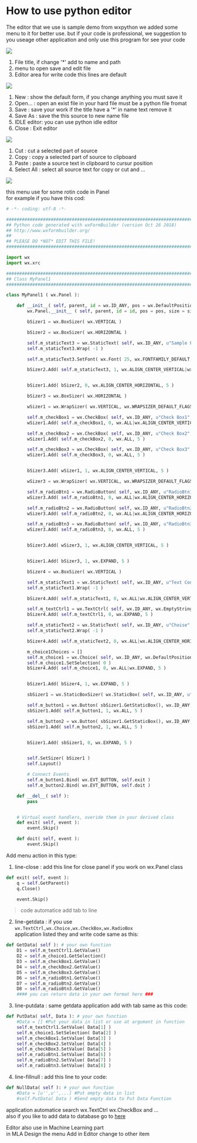 How to use python editor 
========================
The editor that we use is sample demo from wxpython
we added some menu to it for better use. but if your code is
professional, we suggestion to you useage other application 
and only use this program for see  your code 

![](images/9/edtr1-1.jpg)
1. File title, if change '*' add to name and path
2. menu to open save and edit file
3. Editor area for write code this lines are default

![](images/9/m1edtr2a.jpg)
1. New        : show the default form, if you change anything you must save it
2. Open...    : open an exist file in your hard file must be a python file fromat
3. Save       : save your work if the title have a '*' in name text remove it
4. Save As    : save the this source to new name file 
5. IDLE editor: you can use python idle editor 
6. Close      : Exit editor

![](images/9/m2edtr2.jpg)
1. Cut        : cut a selected part of source
2. Copy       : copy a selected part of source to clipboard
3. Paste      : paste a source text in clipboard to cursur position
4. Select All : select all source text for copy or cut and ...

![](images/9/m3edtr2.jpg)

this menu use for some rotin code in Panel  
for example if you have this cod:

````python
# -*- coding: utf-8 -*-

###########################################################################
## Python code generated with wxFormBuilder (version Oct 26 2018)
## http://www.wxformbuilder.org/
##
## PLEASE DO *NOT* EDIT THIS FILE!
###########################################################################

import wx
import wx.xrc

###########################################################################
## Class MyPanel1
###########################################################################

class MyPanel1 ( wx.Panel ):

	def __init__( self, parent, id = wx.ID_ANY, pos = wx.DefaultPosition, size = wx.Size( 268,342 ), style = wx.TAB_TRAVERSAL, name = wx.EmptyString ):
		wx.Panel.__init__ ( self, parent, id = id, pos = pos, size = size, style = style, name = name )

		bSizer1 = wx.BoxSizer( wx.VERTICAL )

		bSizer2 = wx.BoxSizer( wx.HORIZONTAL )

		self.m_staticText3 = wx.StaticText( self, wx.ID_ANY, u"Sample Panel", wx.DefaultPosition, wx.DefaultSize, 0 )
		self.m_staticText3.Wrap( -1 )

		self.m_staticText3.SetFont( wx.Font( 25, wx.FONTFAMILY_DEFAULT, wx.FONTSTYLE_NORMAL, wx.FONTWEIGHT_NORMAL, False, wx.EmptyString ) )

		bSizer2.Add( self.m_staticText3, 1, wx.ALIGN_CENTER_VERTICAL|wx.ALL, 5 )


		bSizer1.Add( bSizer2, 0, wx.ALIGN_CENTER_HORIZONTAL, 5 )

		bSizer3 = wx.BoxSizer( wx.HORIZONTAL )

		wSizer1 = wx.WrapSizer( wx.VERTICAL, wx.WRAPSIZER_DEFAULT_FLAGS )

		self.m_checkBox1 = wx.CheckBox( self, wx.ID_ANY, u"Check Box1", wx.DefaultPosition, wx.DefaultSize, 0 )
		wSizer1.Add( self.m_checkBox1, 0, wx.ALL|wx.ALIGN_CENTER_VERTICAL|wx.ALIGN_CENTER_HORIZONTAL, 5 )

		self.m_checkBox2 = wx.CheckBox( self, wx.ID_ANY, u"Check Box2", wx.DefaultPosition, wx.DefaultSize, 0 )
		wSizer1.Add( self.m_checkBox2, 0, wx.ALL, 5 )

		self.m_checkBox3 = wx.CheckBox( self, wx.ID_ANY, u"Check Box3", wx.DefaultPosition, wx.DefaultSize, 0 )
		wSizer1.Add( self.m_checkBox3, 0, wx.ALL, 5 )


		bSizer3.Add( wSizer1, 1, wx.ALIGN_CENTER_VERTICAL, 5 )

		wSizer3 = wx.WrapSizer( wx.VERTICAL, wx.WRAPSIZER_DEFAULT_FLAGS )

		self.m_radioBtn1 = wx.RadioButton( self, wx.ID_ANY, u"RadioBtn1", wx.DefaultPosition, wx.DefaultSize, 0 )
		wSizer3.Add( self.m_radioBtn1, 0, wx.ALL|wx.ALIGN_CENTER_HORIZONTAL|wx.ALIGN_CENTER_VERTICAL, 5 )

		self.m_radioBtn2 = wx.RadioButton( self, wx.ID_ANY, u"RadioBtn2", wx.DefaultPosition, wx.DefaultSize, 0 )
		wSizer3.Add( self.m_radioBtn2, 0, wx.ALL|wx.ALIGN_CENTER_HORIZONTAL|wx.ALIGN_CENTER_VERTICAL, 5 )

		self.m_radioBtn3 = wx.RadioButton( self, wx.ID_ANY, u"RadioBtn3", wx.DefaultPosition, wx.DefaultSize, 0 )
		wSizer3.Add( self.m_radioBtn3, 0, wx.ALL, 5 )


		bSizer3.Add( wSizer3, 1, wx.ALIGN_CENTER_VERTICAL, 5 )


		bSizer1.Add( bSizer3, 1, wx.EXPAND, 5 )

		bSizer4 = wx.BoxSizer( wx.VERTICAL )

		self.m_staticText1 = wx.StaticText( self, wx.ID_ANY, u"Text Control", wx.DefaultPosition, wx.DefaultSize, 0 )
		self.m_staticText1.Wrap( -1 )

		bSizer4.Add( self.m_staticText1, 0, wx.ALL|wx.ALIGN_CENTER_VERTICAL|wx.ALIGN_CENTER_HORIZONTAL, 5 )

		self.m_textCtrl1 = wx.TextCtrl( self, wx.ID_ANY, wx.EmptyString, wx.DefaultPosition, wx.DefaultSize, 0 )
		bSizer4.Add( self.m_textCtrl1, 0, wx.EXPAND, 5 )

		self.m_staticText2 = wx.StaticText( self, wx.ID_ANY, u"Choise", wx.DefaultPosition, wx.DefaultSize, 0 )
		self.m_staticText2.Wrap( -1 )

		bSizer4.Add( self.m_staticText2, 0, wx.ALL|wx.ALIGN_CENTER_HORIZONTAL|wx.ALIGN_CENTER_VERTICAL, 5 )

		m_choice1Choices = []
		self.m_choice1 = wx.Choice( self, wx.ID_ANY, wx.DefaultPosition, wx.DefaultSize, m_choice1Choices, 0 )
		self.m_choice1.SetSelection( 0 )
		bSizer4.Add( self.m_choice1, 0, wx.ALL|wx.EXPAND, 5 )


		bSizer1.Add( bSizer4, 1, wx.EXPAND, 5 )

		sbSizer1 = wx.StaticBoxSizer( wx.StaticBox( self, wx.ID_ANY, u"Buttons" ), wx.HORIZONTAL )

		self.m_button1 = wx.Button( sbSizer1.GetStaticBox(), wx.ID_ANY, u"MyButton1", wx.DefaultPosition, wx.DefaultSize, 0 )
		sbSizer1.Add( self.m_button1, 1, wx.ALL, 5 )

		self.m_button2 = wx.Button( sbSizer1.GetStaticBox(), wx.ID_ANY, u"MyButton2", wx.DefaultPosition, wx.DefaultSize, 0 )
		sbSizer1.Add( self.m_button2, 1, wx.ALL, 5 )


		bSizer1.Add( sbSizer1, 0, wx.EXPAND, 5 )


		self.SetSizer( bSizer1 )
		self.Layout()

		# Connect Events
		self.m_button1.Bind( wx.EVT_BUTTON, self.exit )
		self.m_button2.Bind( wx.EVT_BUTTON, self.doit )

	def __del__( self ):
		pass


	# Virtual event handlers, overide them in your derived class
	def exit( self, event ):
		event.Skip()

	def doit( self, event ):
		event.Skip()
````
Add menu action in this type:
1. line-close    : add this line for close panel if you work on wx.Panel class
````python
def exit( self, event ):
	q = self.GetParent()
	q.Close()

	event.Skip()
````
>code automatice add tab to line 
2. line-getdata  : if you use ``wx.TextCtrl,wx.Choice,wx.CheckBox,wx.RadioBox``  
application listed they and write code same as this:
````python
def GetData( self ): # your own function
	D1 = self.m_textCtrl1.GetValue()
	D2 = self.m_choice1.GetSelection()
	D3 = self.m_checkBox1.GetValue()
	D4 = self.m_checkBox2.GetValue()
	D5 = self.m_checkBox3.GetValue()
	D6 = self.m_radioBtn1.GetValue()
	D7 = self.m_radioBtn2.GetValue()
	D8 = self.m_radioBtn3.GetValue()
	#### you can return data in your own format here ###
````
3. line-putdata   : same getdata application add with tab same as this code:
````python
def PutData( self, Data ): # your own function
	#Data = [] #Put your data in list or use at argumant in function
	self.m_textCtrl1.SetValue( Data[1] )
	self.m_choice1.SetSelection( Data[2] )
	self.m_checkBox1.SetValue( Data[3] )
	self.m_checkBox2.SetValue( Data[4] )
	self.m_checkBox3.SetValue( Data[5] )
	self.m_radioBtn1.SetValue( Data[6] )
	self.m_radioBtn2.SetValue( Data[7] )
	self.m_radioBtn3.SetValue( Data[8] )
````
4. line-fillnull   : add this line to your code:
````python
def NullData( self ): # your own function
	#Data = [u'',u'',...] #Put empty data in list
	#self.PutData( Data ) #Send empty data to Put Data Function
````

application automatice search wx.TextCtrl wx.CheckBox and ...  
also if you like to add data to database go to [here](Databases.md)

Editor also use in Machine Learning part  
in MLA Design the menu Add in Editor change to other item

